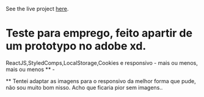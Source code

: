 See the live project [here](https://heuristic-poincare-050a25.netlify.app/).


# Teste para emprego, feito apartir de um prototypo no adobe xd.
ReactJS,StyledComps,LocalStorage,Cookies e responsivo - mais ou menos, mais ou menos ** -

** Tentei adaptar as imagens para o responsivo da melhor forma que pude, não sou muito bom nisso. Acho que ficaria pior sem imagens..
